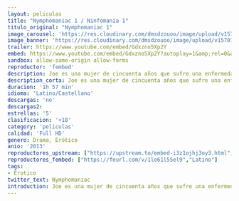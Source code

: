 ```yaml
---
layout: peliculas
title: "Nymphomaniac 1 / Ninfomanía 1"
titulo_original: "Nymphomaniac 1"
image_carousel: 'https://res.cloudinary.com/dmsdzouoo/image/upload/v1570761517/ninfomani1-min_h2d5gq.jpg'
image_banner: 'https://res.cloudinary.com/dmsdzouoo/image/upload/v1570761517/ninfoma1-min_fw0yqr.jpg'
trailer: https://www.youtube.com/embed/Gdxzno5Xp2Y
embed: https://www.youtube.com/embed/Gdxzno5Xp2Y?autoplay=1&amp;rel=0&amp;hd=1&border=0&wmode=opaque&enablejsapi=1&modestbranding=1&controls=1&showinfo=0
sandbox: allow-same-origin allow-forms
reproductor: 'fembed'
description: Joe es una mujer de cincuenta años que sufre una enfermedad estigmatizada dentro de la sociedad. Hace tiempo que la protagonista se autodiagnosticó como ninfómana, por su adicción al sexo desde que era pequeña, y ahora se atreve a contar las experiencias de toda una vida a un interlocutor inesperado. Seligman, un solterón entrado en años, se encuentra a Joe tirada en mitad de la calle, herida después de una brutal paliza que le acaban de dar. El hombre se apiada de la mujer y la lleva hasta su casa donde intentará curarla de la agresión. Seligman no puede entender cómo una mujer de sus características ha podido acabar de aquel modo, pero ahora que Joe está dispuesta a desvelarle todos sus secretos, él se convertirá en su principal confidente.
description_corta: Joe es una mujer de cincuenta años que sufre una enfermedad estigmatizada dentro de la sociedad. Hace tiempo que la protagonista se autodiagnosticó como ninfómana, por su adicción al sexo desde que era pequeña, y ahora se atreve a contar las experiencias de toda una
duracion: '1h 57 min'
idioma: 'Latino/Castellano'
descargas: 'no'
descargas2:
estrellas: '5'
clasificacion: '+18'
category: 'peliculas'
calidad: 'Full HD'
genero: Drama, Erótico
anio: '2013'
reproductores_upstream: ["https://upstream.to/embed-i3z1ojhj3oy3.html","Castellano"]
reproductores_fembed: ["https://feurl.com/v/1lo61l55el9","Latino"]
tags:
- Erotico
twitter_text: Nymphomaniac
introduction: Joe es una mujer de cincuenta años que sufre una enfermedad estigmatizada dentro de la sociedad. Hace tiempo que la protagonista se autodiagnosticó como ninfómana, por su adicción al sexo desde que era pequeña, y ahora se atreve a contar las experiencias de toda una
---
```



 







